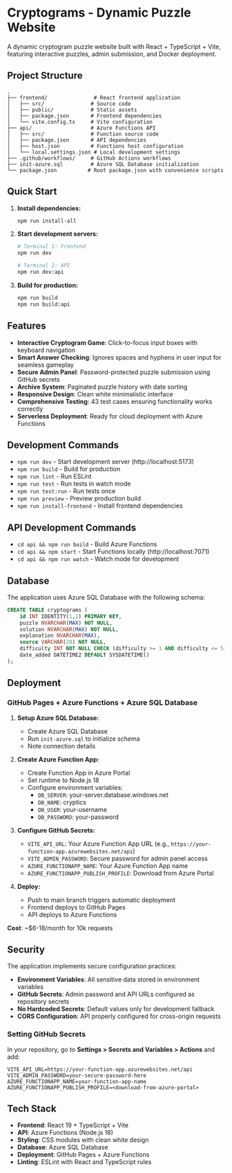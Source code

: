 # Cryptograms - Dynamic Puzzle Website

A dynamic cryptogram puzzle website built with React + TypeScript + Vite, featuring interactive puzzles, admin submission, and Docker deployment.

## Project Structure

```
.
├── frontend/               # React frontend application
│   ├── src/               # Source code
│   ├── public/            # Static assets
│   ├── package.json       # Frontend dependencies
│   └── vite.config.ts     # Vite configuration
├── api/                   # Azure Functions API
│   ├── src/               # Function source code
│   ├── package.json       # API dependencies
│   ├── host.json          # Functions host configuration
│   └── local.settings.json # Local development settings
├── .github/workflows/     # GitHub Actions workflows
├── init-azure.sql         # Azure SQL Database initialization
└── package.json          # Root package.json with convenience scripts
```

## Quick Start

1. **Install dependencies:**
   ```bash
   npm run install-all
   ```

2. **Start development servers:**
   ```bash
   # Terminal 1: Frontend
   npm run dev
   
   # Terminal 2: API
   npm run dev:api
   ```

3. **Build for production:**
   ```bash
   npm run build
   npm run build:api
   ```

## Features

- **Interactive Cryptogram Game**: Click-to-focus input boxes with keyboard navigation
- **Smart Answer Checking**: Ignores spaces and hyphens in user input for seamless gameplay
- **Secure Admin Panel**: Password-protected puzzle submission using GitHub secrets
- **Archive System**: Paginated puzzle history with date sorting
- **Responsive Design**: Clean white minimalistic interface
- **Comprehensive Testing**: 43 test cases ensuring functionality works correctly
- **Serverless Deployment**: Ready for cloud deployment with Azure Functions

## Development Commands

- `npm run dev` - Start development server (http://localhost:5173)
- `npm run build` - Build for production
- `npm run lint` - Run ESLint
- `npm run test` - Run tests in watch mode
- `npm run test:run` - Run tests once
- `npm run preview` - Preview production build
- `npm run install-frontend` - Install frontend dependencies

## API Development Commands

- `cd api && npm run build` - Build Azure Functions
- `cd api && npm start` - Start Functions locally (http://localhost:7071)
- `cd api && npm run watch` - Watch mode for development

## Database

The application uses Azure SQL Database with the following schema:

```sql
CREATE TABLE cryptograms (
    id INT IDENTITY(1,1) PRIMARY KEY,
    puzzle NVARCHAR(MAX) NOT NULL,
    solution NVARCHAR(MAX) NOT NULL,
    explanation NVARCHAR(MAX),
    source VARCHAR(20) NOT NULL,
    difficulty INT NOT NULL CHECK (difficulty >= 1 AND difficulty <= 5),
    date_added DATETIME2 DEFAULT SYSDATETIME()
);
```

## Deployment

### GitHub Pages + Azure Functions + Azure SQL Database

1. **Setup Azure SQL Database:**
   - Create Azure SQL Database
   - Run `init-azure.sql` to initialize schema
   - Note connection details

2. **Create Azure Function App:**
   - Create Function App in Azure Portal
   - Set runtime to Node.js 18
   - Configure environment variables:
     - `DB_SERVER`: your-server.database.windows.net
     - `DB_NAME`: cryptics
     - `DB_USER`: your-username
     - `DB_PASSWORD`: your-password

3. **Configure GitHub Secrets:**
   - `VITE_API_URL`: Your Azure Function App URL (e.g., `https://your-function-app.azurewebsites.net/api`)
   - `VITE_ADMIN_PASSWORD`: Secure password for admin panel access
   - `AZURE_FUNCTIONAPP_NAME`: Your Azure Function App name
   - `AZURE_FUNCTIONAPP_PUBLISH_PROFILE`: Download from Azure Portal

4. **Deploy:**
   - Push to main branch triggers automatic deployment
   - Frontend deploys to GitHub Pages
   - API deploys to Azure Functions

**Cost**: ~$6-18/month for 10k requests

## Security

The application implements secure configuration practices:

- **Environment Variables**: All sensitive data stored in environment variables
- **GitHub Secrets**: Admin password and API URLs configured as repository secrets
- **No Hardcoded Secrets**: Default values only for development fallback
- **CORS Configuration**: API properly configured for cross-origin requests

### Setting GitHub Secrets

In your repository, go to **Settings > Secrets and Variables > Actions** and add:

```
VITE_API_URL=https://your-function-app.azurewebsites.net/api
VITE_ADMIN_PASSWORD=your-secure-password-here
AZURE_FUNCTIONAPP_NAME=your-function-app-name
AZURE_FUNCTIONAPP_PUBLISH_PROFILE=<download-from-azure-portal>
```

## Tech Stack

- **Frontend**: React 19 + TypeScript + Vite
- **API**: Azure Functions (Node.js 18)
- **Styling**: CSS modules with clean white design
- **Database**: Azure SQL Database
- **Deployment**: GitHub Pages + Azure Functions
- **Linting**: ESLint with React and TypeScript rules
